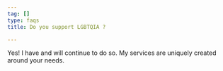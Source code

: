 ```yaml
---
tag: []
type: faqs
title: Do you support LGBTQIA ?

---
```

Yes! I have and will continue to do so. My services are uniquely created around your needs.
